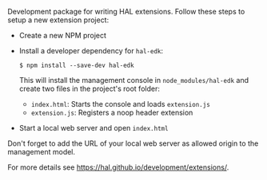 Development package for writing HAL extensions. Follow these steps to setup a new extension project:

- Create a new NPM project
- Install a developer dependency for `hal-edk`:

      $ npm install --save-dev hal-edk
    
  This will install the management console in `node_modules/hal-edk` and create two files in the project's root folder:
  
    - `index.html`: Starts the console and loads `extension.js`
    - `extension.js`: Registers a noop header extension
    
- Start a local web server and open `index.html`

Don't forget to add the URL of your local web server as allowed origin to the management model. 

For more details see https://hal.github.io/development/extensions/.
